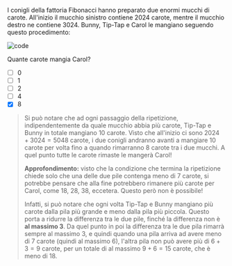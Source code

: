 I conigli della fattoria Fibonacci hanno preparato due enormi mucchi di carote.
All'inizio il mucchio sinistro contiene 2024 carote, mentre il mucchio destro ne contiene 3024.
Bunny, Tip-Tap e Carol le mangiano seguendo questo procedimento:

![code](code.asy)

Quante carote mangia Carol?
- [ ] 0
- [ ] 1
- [ ] 2
- [ ] 4
- [x] 8

> Si può notare che ad ogni passaggio della ripetizione, indipendentemente da quale mucchio
> abbia più carote, Tip-Tap e Bunny in totale mangiano $10$ carote.
> Visto che all'inizio ci sono $2024 + 3024 = 5048$ carote, i due conigli andranno avanti
> a mangiare $10$ carote per volta fino a quando rimarranno $8$ carote tra i due mucchi.
> A quel punto tutte le carote rimaste le mangerà Carol!
>
> **Approfondimento:** visto che la condizione che termina la ripetizione chiede solo che
> una delle due pile contenga meno di $7$ carote, si potrebbe pensare che alla fine potrebbero
> rimanere più carote per Carol, come $18$, $28$, $38$, eccetera. Questo però non è possibile!
> 
> Infatti, si può notare che ogni volta Tip-Tap e Bunny mangiano più carote dalla pila più grande
> e meno dalla pila più piccola. Questo porta a ridurre la differenza tra le due pile, finché
> la differenza non è **al massimo 3**. Da quel punto in poi la differenza tra le due pila rimarrà
> sempre al massimo 3, e quindi quando una pila arriva ad avere meno di $7$ carote (quindi al massimo
> $6$), l'altra pila non può avere più di $6 + 3 = 9$ carote, per un totale di al massimo $9 + 6 = 15$
> carote, che è meno di $18$.
